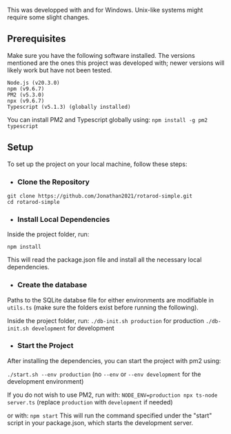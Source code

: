 This was developped with and for Windows. Unix-like systems might require some slight changes.

## Prerequisites

Make sure you have the following software installed. The versions mentioned are the ones this project was developed with; newer versions will likely work but have not been tested.

    Node.js (v20.3.0)
    npm (v9.6.7)
    PM2 (v5.3.0)
    npx (v9.6.7)
    Typescript (v5.1.3) (globally installed)

You can install PM2 and Typescript globally using:
`npm install -g pm2 typescript`

## Setup

To set up the project on your local machine, follow these steps:

- ### Clone the Repository

```
git clone https://github.com/Jonathan2021/rotarod-simple.git
cd rotarod-simple
```

- ### Install Local Dependencies

Inside the project folder, run:

`npm install`

This will read the package.json file and install all the necessary local dependencies.

- ### Create the database

Paths to the SQLite databse file for either environments are modifiable in `utils.ts` (make sure the folders exist before running the following).

Inside the project folder, run:
`./db-init.sh production` for production
`./db-init.sh development` for development



- ### Start the Project

After installing the dependencies, you can start the project with pm2 using:

`./start.sh --env production` (no `--env` or `--env development` for the development environment)

If you do not wish to use PM2, run with:
`NODE_ENV=production npx ts-node server.ts` (replace `production` with `development` if needed)

or with:
`npm start` This will run the command specified under the "start" script in your package.json, which starts the development server.